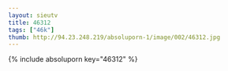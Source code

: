 ```yaml
--- 
layout: sieutv
title: 46312
tags: ["46k"]
thumb: http://94.23.248.219/absoluporn-1/image/002/46312.jpg
---
```

{% include absoluporn key="46312" %} 
